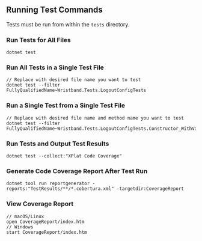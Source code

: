 ## Running Test Commands

Tests must be run from within the `tests` directory.

### Run Tests for All Files

```dotnetcli
dotnet test
```

### Run All Tests in a Single Test File

```dotnetcli
// Replace with desired file name you want to test
dotnet test --filter FullyQualifiedName~Wristband.Tests.LogoutConfigTests
```

### Run a Single Test from a Single Test File

```dotnetcli
// Replace with desired file name and method name you want to test
dotnet test --filter FullyQualifiedName~Wristband.Tests.LogoutConfigTests.Constructor_WithValidValues_SetsProperties
```

### Run Tests and Output Test Results

```dotnetcli
dotnet test --collect:"XPlat Code Coverage"
```

### Generate Code Coverage Report After Test Run

```dotnetcli
dotnet tool run reportgenerator -reports:"TestResults/**/*.cobertura.xml" -targetdir:CoverageReport
```

### View Coverage Report

```dotnetcli
// macOS/Linux
open CoverageReport/index.htm
// Windows
start CoverageReport/index.htm
```
